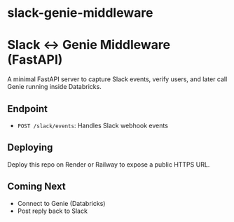 # slack-genie-middleware

# Slack ↔ Genie Middleware (FastAPI)

A minimal FastAPI server to capture Slack events, verify users, and later call Genie running inside Databricks.

## Endpoint

- `POST /slack/events`: Handles Slack webhook events

## Deploying

Deploy this repo on Render or Railway to expose a public HTTPS URL.

## Coming Next
- Connect to Genie (Databricks)
- Post reply back to Slack
